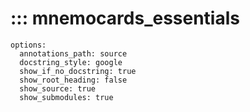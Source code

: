 # ::: mnemocards_essentials
    options:
      annotations_path: source
      docstring_style: google
      show_if_no_docstring: true
      show_root_heading: false
      show_source: true
      show_submodules: true
